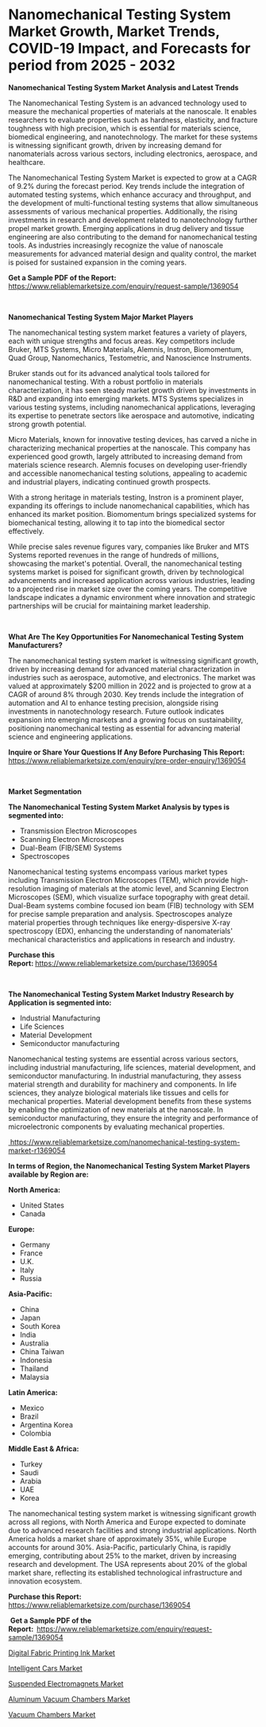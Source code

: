 <p><h1>Nanomechanical Testing System Market Growth, Market Trends, COVID-19 Impact, and Forecasts for period from 2025 - 2032</h1></p><p><strong>Nanomechanical Testing System Market Analysis and Latest Trends</strong></p>
<p><p>The Nanomechanical Testing System is an advanced technology used to measure the mechanical properties of materials at the nanoscale. It enables researchers to evaluate properties such as hardness, elasticity, and fracture toughness with high precision, which is essential for materials science, biomedical engineering, and nanotechnology. The market for these systems is witnessing significant growth, driven by increasing demand for nanomaterials across various sectors, including electronics, aerospace, and healthcare.</p><p>The Nanomechanical Testing System Market is expected to grow at a CAGR of 9.2% during the forecast period. Key trends include the integration of automated testing systems, which enhance accuracy and throughput, and the development of multi-functional testing systems that allow simultaneous assessments of various mechanical properties. Additionally, the rising investments in research and development related to nanotechnology further propel market growth. Emerging applications in drug delivery and tissue engineering are also contributing to the demand for nanomechanical testing tools. As industries increasingly recognize the value of nanoscale measurements for advanced material design and quality control, the market is poised for sustained expansion in the coming years.</p></p>
<p><strong>Get a Sample PDF of the Report:&nbsp;</strong> <a href="https://www.reliablemarketsize.com/enquiry/request-sample/1369054?utm_campaign=2640&utm_medium=2&utm_source=Github&utm_content=ia&utm_term=22032025&utm_id=nanomechanical-testing-system">https://www.reliablemarketsize.com/enquiry/request-sample/1369054</a></p>
<p>&nbsp;</p>
<p><strong>Nanomechanical Testing System Major Market Players</strong></p>
<p><p>The nanomechanical testing system market features a variety of players, each with unique strengths and focus areas. Key competitors include Bruker, MTS Systems, Micro Materials, Alemnis, Instron, Biomomentum, Quad Group, Nanomechanics, Testometric, and Nanoscience Instruments.</p><p>Bruker stands out for its advanced analytical tools tailored for nanomechanical testing. With a robust portfolio in materials characterization, it has seen steady market growth driven by investments in R&D and expanding into emerging markets. MTS Systems specializes in various testing systems, including nanomechanical applications, leveraging its expertise to penetrate sectors like aerospace and automotive, indicating strong growth potential.</p><p>Micro Materials, known for innovative testing devices, has carved a niche in characterizing mechanical properties at the nanoscale. This company has experienced good growth, largely attributed to increasing demand from materials science research. Alemnis focuses on developing user-friendly and accessible nanomechanical testing solutions, appealing to academic and industrial players, indicating continued growth prospects.</p><p>With a strong heritage in materials testing, Instron is a prominent player, expanding its offerings to include nanomechanical capabilities, which has enhanced its market position. Biomomentum brings specialized systems for biomechanical testing, allowing it to tap into the biomedical sector effectively.</p><p>While precise sales revenue figures vary, companies like Bruker and MTS Systems reported revenues in the range of hundreds of millions, showcasing the market's potential. Overall, the nanomechanical testing systems market is poised for significant growth, driven by technological advancements and increased application across various industries, leading to a projected rise in market size over the coming years. The competitive landscape indicates a dynamic environment where innovation and strategic partnerships will be crucial for maintaining market leadership.</p></p>
<p>&nbsp;</p>
<p><strong>What Are The Key Opportunities For Nanomechanical Testing System Manufacturers?</strong></p>
<p><p>The nanomechanical testing system market is witnessing significant growth, driven by increasing demand for advanced material characterization in industries such as aerospace, automotive, and electronics. The market was valued at approximately $200 million in 2022 and is projected to grow at a CAGR of around 8% through 2030. Key trends include the integration of automation and AI to enhance testing precision, alongside rising investments in nanotechnology research. Future outlook indicates expansion into emerging markets and a growing focus on sustainability, positioning nanomechanical testing as essential for advancing material science and engineering applications.</p></p>
<p><strong>Inquire or Share Your Questions If Any Before Purchasing This Report:</strong> <a href="https://www.reliablemarketsize.com/enquiry/pre-order-enquiry/1369054?utm_campaign=2640&utm_medium=2&utm_source=Github&utm_content=ia&utm_term=22032025&utm_id=nanomechanical-testing-system">https://www.reliablemarketsize.com/enquiry/pre-order-enquiry/1369054</a></p>
<p>&nbsp;</p>
<p><strong>Market Segmentation</strong></p>
<p><strong>The Nanomechanical Testing System Market Analysis by types is segmented into:</strong></p>
<p><ul><li>Transmission Electron Microscopes</li><li>Scanning Electron Microscopes</li><li>Dual-Beam (FIB/SEM) Systems</li><li>Spectroscopes</li></ul></p>
<p><p>Nanomechanical testing systems encompass various market types including Transmission Electron Microscopes (TEM), which provide high-resolution imaging of materials at the atomic level, and Scanning Electron Microscopes (SEM), which visualize surface topography with great detail. Dual-Beam systems combine focused ion beam (FIB) technology with SEM for precise sample preparation and analysis. Spectroscopes analyze material properties through techniques like energy-dispersive X-ray spectroscopy (EDX), enhancing the understanding of nanomaterials' mechanical characteristics and applications in research and industry.</p></p>
<p><strong>Purchase this Report:&nbsp;</strong><a href="https://www.reliablemarketsize.com/purchase/1369054?utm_campaign=2640&utm_medium=2&utm_source=Github&utm_content=ia&utm_term=22032025&utm_id=nanomechanical-testing-system">https://www.reliablemarketsize.com/purchase/1369054</a></p>
<p>&nbsp;</p>
<p><strong>The Nanomechanical Testing System Market Industry Research by Application is segmented into:</strong></p>
<p><ul><li>Industrial Manufacturing</li><li>Life Sciences</li><li>Material Development</li><li>Semiconductor manufacturing</li></ul></p>
<p><p>Nanomechanical testing systems are essential across various sectors, including industrial manufacturing, life sciences, material development, and semiconductor manufacturing. In industrial manufacturing, they assess material strength and durability for machinery and components. In life sciences, they analyze biological materials like tissues and cells for mechanical properties. Material development benefits from these systems by enabling the optimization of new materials at the nanoscale. In semiconductor manufacturing, they ensure the integrity and performance of microelectronic components by evaluating mechanical properties.</p></p>
<p><a href="https://www.reliablemarketsize.com/nanomechanical-testing-system-market-r1369054?utm_campaign=2640&utm_medium=2&utm_source=Github&utm_content=ia&utm_term=22032025&utm_id=nanomechanical-testing-system">&nbsp;https://www.reliablemarketsize.com/nanomechanical-testing-system-market-r1369054</a></p>
<p><strong>In terms of Region, the Nanomechanical Testing System Market Players available by Region are:</strong></p>
<p>
    <p> <strong> North America: </strong>
        <ul>
            <li>United States</li>
            <li>Canada</li>
        </ul>
        </p> 
    <p> <strong> Europe: </strong>
        <ul>
            <li>Germany</li>
            <li>France</li>
            <li>U.K.</li>
            <li>Italy</li>
            <li>Russia</li>
        </ul>
        </p> 
    <p> <strong> Asia-Pacific: </strong>
        <ul>
            <li>China</li>
            <li>Japan</li>
            <li>South Korea</li>
            <li>India</li>
            <li>Australia</li>
            <li>China Taiwan</li>
            <li>Indonesia</li>
            <li>Thailand</li>
            <li>Malaysia</li>
        </ul>
        </p> 
    <p> <strong> Latin America: </strong>
        <ul>
            <li>Mexico</li>
            <li>Brazil</li>
            <li>Argentina Korea</li>
            <li>Colombia</li>
        </ul>
        </p> 
    <p> <strong> Middle East & Africa: </strong>
        <ul>
            <li>Turkey</li>
            <li>Saudi</li>
            <li>Arabia</li>
            <li>UAE</li>
            <li>Korea</li>
        </ul>
    </p>
    </p>
<p><p>The nanomechanical testing system market is witnessing significant growth across all regions, with North America and Europe expected to dominate due to advanced research facilities and strong industrial applications. North America holds a market share of approximately 35%, while Europe accounts for around 30%. Asia-Pacific, particularly China, is rapidly emerging, contributing about 25% to the market, driven by increasing research and development. The USA represents about 20% of the global market share, reflecting its established technological infrastructure and innovation ecosystem.</p></p>
<p><strong>Purchase this Report: </strong><a href="https://www.reliablemarketsize.com/purchase/1369054?utm_campaign=2640&utm_medium=2&utm_source=Github&utm_content=ia&utm_term=22032025&utm_id=nanomechanical-testing-system">https://www.reliablemarketsize.com/purchase/1369054</a></p>
<p>&nbsp;<strong>Get a Sample PDF of the Report:&nbsp;&nbsp;</strong><a href="https://www.reliablemarketsize.com/enquiry/request-sample/1369054?utm_campaign=2640&utm_medium=2&utm_source=Github&utm_content=ia&utm_term=22032025&utm_id=nanomechanical-testing-system">https://www.reliablemarketsize.com/enquiry/request-sample/1369054</a></p>
<p><strong></strong></p>
<p><p><a href="https://github.com/ernierintzfu/Market-Research-Report-List-1/blob/main/digital-fabric-printing-ink-market.md?utm_campaign=2640&utm_medium=2&utm_source=Github&utm_content=ia&utm_term=22032025&utm_id=nanomechanical-testing-system">Digital Fabric Printing Ink Market</a></p><p><a href="https://github.com/smarzkathyb6/Market-Research-Report-List-1/blob/main/intelligent-cars-market.md?utm_campaign=2640&utm_medium=2&utm_source=Github&utm_content=ia&utm_term=22032025&utm_id=nanomechanical-testing-system">Intelligent Cars Market</a></p><p><a href="https://www.linkedin.com/pulse/suspended-electromagnets-market-size-striking-cagr-74-from-xpnrf?utm_campaign=2640&utm_medium=2&utm_source=Github&utm_content=ia&utm_term=22032025&utm_id=nanomechanical-testing-system">Suspended Electromagnets Market</a></p><p><a href="https://www.linkedin.com/pulse/future-aluminum-vacuum-chambers-market-trend-analysis-forecasted-kut7c?utm_campaign=2640&utm_medium=2&utm_source=Github&utm_content=ia&utm_term=22032025&utm_id=nanomechanical-testing-system">Aluminum Vacuum Chambers Market</a></p><p><a href="https://www.linkedin.com/pulse/finding-growth-prospectsaided-through-vacuum-chambers-tzjvc?utm_campaign=2640&utm_medium=2&utm_source=Github&utm_content=ia&utm_term=22032025&utm_id=nanomechanical-testing-system">Vacuum Chambers Market</a></p></p>